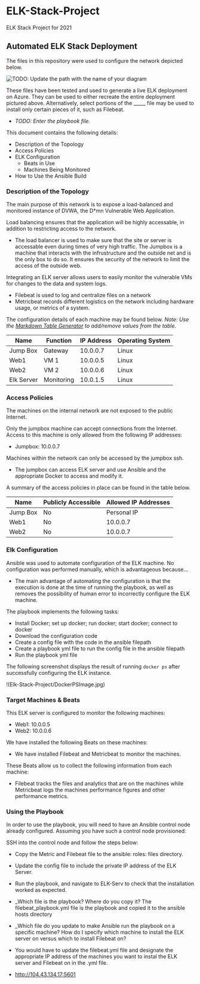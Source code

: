 # ELK-Stack-Project
ELK Stack Project for 2021
## Automated ELK Stack Deployment

The files in this repository were used to configure the network depicted below.

![TODO: Update the path with the name of your diagram](Images/diagram_filename.png)

These files have been tested and used to generate a live ELK deployment on Azure. They can be used to either recreate the entire deployment pictured above. Alternatively, select portions of the _____ file may be used to install only certain pieces of it, such as Filebeat.

  - _TODO: Enter the playbook file._

This document contains the following details:
- Description of the Topology
- Access Policies
- ELK Configuration
  - Beats in Use
  - Machines Being Monitored
- How to Use the Ansible Build


### Description of the Topology

The main purpose of this network is to expose a load-balanced and monitored instance of DVWA, the D*mn Vulnerable Web Application.

Load balancing ensures that the application will be highly accessable, in addition to restricting access to the network.
- The load balancer is used to make sure that the site or server is accessable even during times of very high traffic. The Jumpbox is a machine that interacts with the infrustructure and the outside net and is the only box to do so. It ensures the security of the network to limit the access of the outside web.

Integrating an ELK server allows users to easily monitor the vulnerable VMs for changes to the data and system logs.
- Filebeat is used to log and centralize files on a network
- Metricbeat records different logistics on the network including hardware usage, or metrics of a system.

The configuration details of each machine may be found below.
_Note: Use the [Markdown Table Generator](http://www.tablesgenerator.com/markdown_tables) to add/remove values from the table_.

| Name     | Function | IP Address | Operating System |
|----------|----------|------------|------------------|
| Jump Box | Gateway  | 10.0.0.7   | Linux            |
| Web1     | VM 1     | 10.0.0.5   | Linux            |
| Web2     | VM 2     | 10.0.0.6   | Linux            |
|Elk Server|Monitoring| 10.0.1.5   | Linux            |

### Access Policies

The machines on the internal network are not exposed to the public Internet. 

Only the jumpbox machine can accept connections from the Internet. Access to this machine is only allowed from the following IP addresses:
- Jumpbox: 10.0.0.7

Machines within the network can only be accessed by the jumpbox ssh.
- The jumpbox can access ELK server and use Ansible and the appropriate Docker to access and modify it.

A summary of the access policies in place can be found in the table below.

| Name     | Publicly Accessible | Allowed IP Addresses |
|----------|---------------------|----------------------|
| Jump Box |        No           |       Personal IP    |
| Web1     |        No           |       10.0.0.7       |
| Web2     |        No           |       10.0.0.7       |

### Elk Configuration

Ansible was used to automate configuration of the ELK machine. No configuration was performed manually, which is advantageous because...
- The main advantage of automating the configuration is that the execution is done at the time of running the playbook, as well as removes the possibility of human error to incorrectly configure the ELK machine.

The playbook implements the following tasks:
- Install Docker; set up docker; run docker; start docker; connect to docker
- Download the configuration code
- Create a config file with the code in the ansible filepath
- Create a playbook yml file to run the config file in the ansible filepath
- Run the playbook yml file

The following screenshot displays the result of running `docker ps` after successfully configuring the ELK instance.

!(Elk-Stack-Project/DockerPSImage.jpg)

### Target Machines & Beats
This ELK server is configured to monitor the following machines:
- Web1: 10.0.0.5
- Web2: 10.0.0.6

We have installed the following Beats on these machines:
- We have installed Filebeat and Metricbeat to monitor the machines.

These Beats allow us to collect the following information from each machine:
- Filebeat tracks the files and analytics that are on the machines while Metricbeat logs the machines performance figures and other performance metrics.

### Using the Playbook
In order to use the playbook, you will need to have an Ansible control node already configured. Assuming you have such a control node provisioned: 

SSH into the control node and follow the steps below:
- Copy the Metric and Filebeat file to the ansible: roles: files directory.
- Update the config file to include the private IP address of the ELK Server.
- Run the playbook, and navigate to ELK-Serv to check that the installation worked as expected.

- _Which file is the playbook? Where do you copy it? The filebeat_playbook.yml file is the playbook and copied it to the ansible hosts directory
- _Which file do you update to make Ansible run the playbook on a specific machine? How do I specify which machine to install the ELK server on versus which to install Filebeat on?
- You would have to update the filebeat.yml file and designate the appropriate IP address of the machines you want to instal the ELK server and Filebeat on in the .yml file.
- http://104.43.134.17:5601
